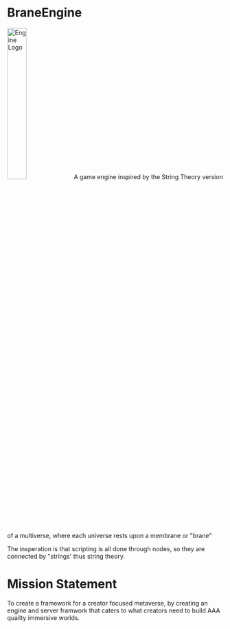 # BraneEngine

<img alt="Engine Logo" src="https://github.com/WireWhiz/BraneEngine/blob/Main/media/Brane-Logo.png?raw=true" width="30%" />
 A game engine inspired by the String Theory version of a multiverse, where each universe rests upon a membrane or "brane"

The insperation is that scripting is all done through nodes, so they are connected by "strings' thus string theory. 

# Mission Statement
To create a framework for a creator focused metaverse, by creating an engine and server framwork that caters to what creators need to build AAA quailty immersive worlds.
